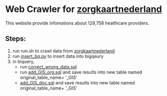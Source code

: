 # Web Crawler for [zorgkaartnederland](https://www.zorgkaartnederland.nl/)

This website provide infomations about 129,758 healthcare providers.

## Steps:
1. run run.sh to crawl data from [zorgkaartnederland](https://www.zorgkaartnederland.nl/)
2. run [insert_bq.py](insert_bq.py) to insert data into bigqeury
3. in biquery,
    - run [correct_wrong_data.sql](data/correct_wrong_data.sql)
    - run [add_GIS_org.sql](data/add_GIS_org.sql) and save results into new table named  original_table_name+ '_GIS'
    - [add_GIS_doc.sql](data/add_GIS_doc.sql) and save results into new table named  original_table_name+ '_GIS'


